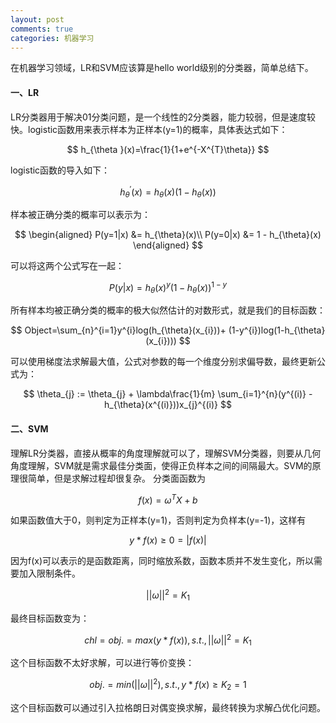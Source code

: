 ```yaml
---
layout: post
comments: true
categories: 机器学习
---
```

在机器学习领域，LR和SVM应该算是hello world级别的分类器，简单总结下。

#### 一、LR
LR分类器用于解决01分类问题，是一个线性的2分类器，能力较弱，但是速度较快。logistic函数用来表示样本为正样本(y=1)的概率，具体表达式如下：

$$
h_{\theta }(x)=\frac{1}{1+e^{-X^{T}\theta}}
$$

logistic函数的导入如下：

$$
h_{\theta }^{'}(x)=h_{\theta }(x)(1-h_{\theta}(x))
$$

样本被正确分类的概率可以表示为：

$$
\begin{aligned}
P(y=1|x) &= h_{\theta}(x)\\
P(y=0|x) &= 1 - h_{\theta}(x)
\end{aligned}
$$

可以将这两个公式写在一起：

$$
P(y|x) = h_{\theta}(x)^{y}(1-h_{\theta}(x))^{1-y}
$$

所有样本均被正确分类的概率的极大似然估计的对数形式，就是我们的目标函数：

$$
Object=\sum_{n}^{i=1}y^{i}log(h_{\theta}(x_{i}))+ (1-y^{i})log(1-h_{\theta}(x_{i})))
$$

可以使用梯度法求解最大值，公式对参数的每一个维度分别求偏导数，最终更新公式为：

$$
\theta_{j} := \theta_{j} + \lambda\frac{1}{m} \sum_{i=1}^{n}(y^{(i)} - h_{\theta}(x^{(i)}))x_{j}^{(i)}
$$

#### 二、SVM
理解LR分类器，直接从概率的角度理解就可以了，理解SVM分类器，则要从几何角度理解，SVM就是需求最佳分类面，使得正负样本之间的间隔最大。SVM的原理很简单，但是求解过程却很复杂。
分类面函数为

$$
f(x)=\omega ^{T}X+b
$$

如果函数值大于0，则判定为正样本(y=1)，否则判定为负样本(y=-1)，这样有

$$
y*f(x)\ge 0=|f(x)|
$$

因为f(x)可以表示的是函数距离，同时缩放系数，函数本质并不发生变化，所以需要加入限制条件。

$$
||\omega ||^{2}=K_{1}
$$

最终目标函数变为：

$$
chl=obj. = max(y*f(x)),s.t.,||\omega ||^{2}=K_{1}
$$

这个目标函数不太好求解，可以进行等价变换：

$$
obj. = min(||\omega ||^{2}),s.t.,y*f(x)\ge K_{2}=1
$$

这个目标函数可以通过引入拉格朗日对偶变换求解，最终转换为求解凸优化问题。
